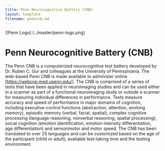 ```yaml
---
title: Penn Neurocognitive Battery (CNB)
layout: template
filename: penncnb.md
--- 
```

![Penn Logo] (../master/penn-logo.png)

# Penn Neurocognitive Battery (CNB)

The Penn CNB is a computerized neurocognitive test battery developed by Dr. Ruben C. Gur and colleagues at the University of Pennsylvania. The web-based Penn CNB is made available to administer online [https://webcnp.med.upenn.edu/]. The CNB is comprised of a series of tests that have been applied in neuroimaging studies and can be used either in a scanner as part of a functional neuroimaging study or outside a scanner for measuring individual differences in performance. Tests measure accuracy and speed of performance in major domains of cognition, including executive-control functions (abstraction, attention, working memory), episodic memory (verbal, facial, spatial), complex cognitive processing (language reasoning, nonverbal reasoning, spatial processing), social cognition (emotion identification, emotion intensity differentiation, age differentiation) and sensorimotor and motor speed. The CNB has been translated to over 25 languages and can be customized based on the age of the participant (child or adult), available test-taking time and the testing environment.

##
